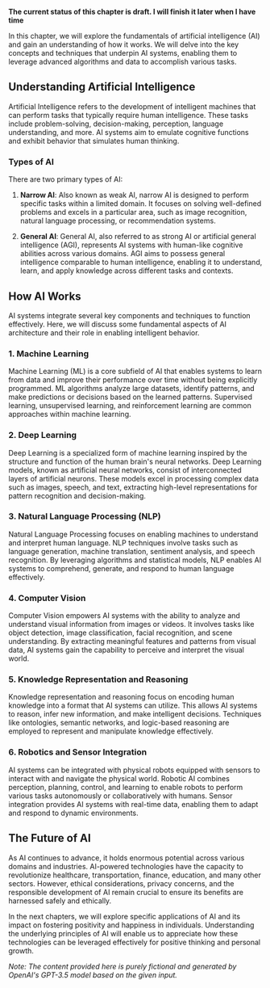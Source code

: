 **The current status of this chapter is draft. I will finish it later when I have time**

In this chapter, we will explore the fundamentals of artificial intelligence (AI) and gain an understanding of how it works. We will delve into the key concepts and techniques that underpin AI systems, enabling them to leverage advanced algorithms and data to accomplish various tasks.

Understanding Artificial Intelligence
-------------------------------------

Artificial Intelligence refers to the development of intelligent machines that can perform tasks that typically require human intelligence. These tasks include problem-solving, decision-making, perception, language understanding, and more. AI systems aim to emulate cognitive functions and exhibit behavior that simulates human thinking.

### Types of AI

There are two primary types of AI:

1. **Narrow AI**: Also known as weak AI, narrow AI is designed to perform specific tasks within a limited domain. It focuses on solving well-defined problems and excels in a particular area, such as image recognition, natural language processing, or recommendation systems.

2. **General AI**: General AI, also referred to as strong AI or artificial general intelligence (AGI), represents AI systems with human-like cognitive abilities across various domains. AGI aims to possess general intelligence comparable to human intelligence, enabling it to understand, learn, and apply knowledge across different tasks and contexts.

How AI Works
------------

AI systems integrate several key components and techniques to function effectively. Here, we will discuss some fundamental aspects of AI architecture and their role in enabling intelligent behavior.

### 1. Machine Learning

Machine Learning (ML) is a core subfield of AI that enables systems to learn from data and improve their performance over time without being explicitly programmed. ML algorithms analyze large datasets, identify patterns, and make predictions or decisions based on the learned patterns. Supervised learning, unsupervised learning, and reinforcement learning are common approaches within machine learning.

### 2. Deep Learning

Deep Learning is a specialized form of machine learning inspired by the structure and function of the human brain's neural networks. Deep Learning models, known as artificial neural networks, consist of interconnected layers of artificial neurons. These models excel in processing complex data such as images, speech, and text, extracting high-level representations for pattern recognition and decision-making.

### 3. Natural Language Processing (NLP)

Natural Language Processing focuses on enabling machines to understand and interpret human language. NLP techniques involve tasks such as language generation, machine translation, sentiment analysis, and speech recognition. By leveraging algorithms and statistical models, NLP enables AI systems to comprehend, generate, and respond to human language effectively.

### 4. Computer Vision

Computer Vision empowers AI systems with the ability to analyze and understand visual information from images or videos. It involves tasks like object detection, image classification, facial recognition, and scene understanding. By extracting meaningful features and patterns from visual data, AI systems gain the capability to perceive and interpret the visual world.

### 5. Knowledge Representation and Reasoning

Knowledge representation and reasoning focus on encoding human knowledge into a format that AI systems can utilize. This allows AI systems to reason, infer new information, and make intelligent decisions. Techniques like ontologies, semantic networks, and logic-based reasoning are employed to represent and manipulate knowledge effectively.

### 6. Robotics and Sensor Integration

AI systems can be integrated with physical robots equipped with sensors to interact with and navigate the physical world. Robotic AI combines perception, planning, control, and learning to enable robots to perform various tasks autonomously or collaboratively with humans. Sensor integration provides AI systems with real-time data, enabling them to adapt and respond to dynamic environments.

The Future of AI
----------------

As AI continues to advance, it holds enormous potential across various domains and industries. AI-powered technologies have the capacity to revolutionize healthcare, transportation, finance, education, and many other sectors. However, ethical considerations, privacy concerns, and the responsible development of AI remain crucial to ensure its benefits are harnessed safely and ethically.

In the next chapters, we will explore specific applications of AI and its impact on fostering positivity and happiness in individuals. Understanding the underlying principles of AI will enable us to appreciate how these technologies can be leveraged effectively for positive thinking and personal growth.

*Note: The content provided here is purely fictional and generated by OpenAI's GPT-3.5 model based on the given input.*
